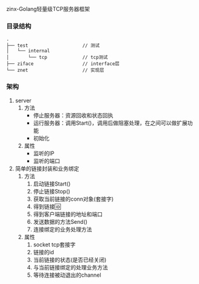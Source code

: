 zinx-Golang轻量级TCP服务器框架

### 目录结构
```
.
├── test                    // 测试
│   └── internal
│       └── tcp             // tcp测试
├── ziface                  // interface层
└── znet                    // 实现层
```

### 架构
1. server
   1. 方法
       - 停止服务器：资源回收和状态回执
       - 运行服务器：调用Start()，调用后做阻塞处理，在之间可以做扩展功能
       - 初始化
   2. 属性
       - 监听的IP
       - 监听的端口
2. 简单的链接封装和业务绑定
    1. 方法
       1. 启动链接Start()
       2. 停止链接Stop()
       3. 获取当前链接的conn对象(套接字)
       4. 得到链接🆔
       5. 得到客户端链接的地址和端口
       6. 发送数据的方法Send()
       7. 连接绑定的业务处理方法
   2. 属性
       1. socket tcp套接字
       2. 链接的id
       3. 当前链接的状态(是否已经关闭)
       4. 与当前链接绑定的处理业务方法
       5. 等待连接被动退出的channel
